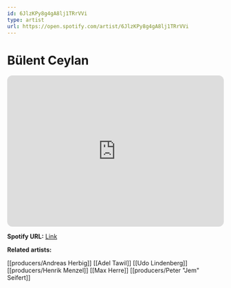 ```yaml
---
id: 6JlzKPy8g4gA8lj1TRrVVi
type: artist
url: https://open.spotify.com/artist/6JlzKPy8g4gA8lj1TRrVVi
---
```

# Bülent Ceylan

<iframe style="border-radius:12px" src="https://open.spotify.com/embed/artist/6JlzKPy8g4gA8lj1TRrVVi" width="100%" height="352" frameBorder="0" allowfullscreen="" allow="autoplay; clipboard-write; encrypted-media; fullscreen; picture-in-picture" loading="lazy"></iframe>

**Spotify URL:** [Link](https://open.spotify.com/artist/6JlzKPy8g4gA8lj1TRrVVi)

**Related artists:**

[[producers/Andreas Herbig]]
[[Adel Tawil]]
[[Udo Lindenberg]]
[[producers/Henrik Menzel]]
[[Max Herre]]
[[producers/Peter "Jem" Seifert]]
